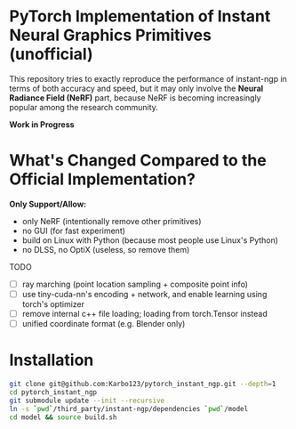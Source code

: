 # PyTorch Implementation of Instant Neural Graphics Primitives (unofficial)

This repository tries to exactly reproduce the performance of instant-ngp in terms of both accuracy and speed, but it may only involve the **Neural Radiance Field (NeRF)** part, because NeRF is becoming increasingly popular among the research community.

**Work in Progress**

# What's Changed Compared to the Official Implementation?

**Only Support/Allow:**
- only NeRF (intentionally remove other primitives)
- no GUI (for fast experiment)
- build on Linux with Python (because most people use Linux's Python)
- no DLSS, no OptiX (useless, so remove them)

TODO
- [ ] ray marching (point location sampling + composite point info)
- [ ] use tiny-cuda-nn's encoding + network, and enable learning using torch's optimizer 
- [ ] remove internal c++ file loading; loading from torch.Tensor instead
- [ ] unified coordinate format (e.g. Blender only)

# Installation

```bash
git clone git@github.com:Karbo123/pytorch_instant_ngp.git --depth=1
cd pytorch_instant_ngp
git submodule update --init --recursive
ln -s `pwd`/third_party/instant-ngp/dependencies `pwd`/model
cd model && source build.sh
```

